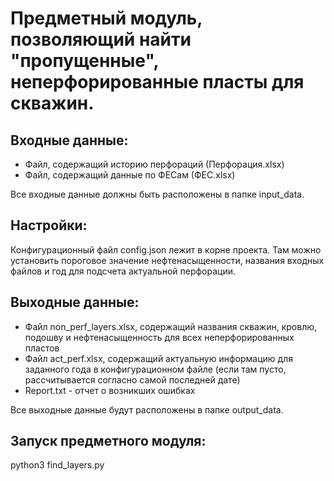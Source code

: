 # Предметный модуль, позволяющий найти "пропущенные", неперфорированные пласты для скважин.

## Входные данные:
- Файл, содержащий историю перфораций (Перфорация.xlsx)
- Файл, содержащий данные по ФЕСам (ФЕС.xlsx)

Все входные данные должны быть расположены в папке input_data.

## Настройки:
Конфигурационный файл config.json лежит в корне проекта. Там можно установить пороговое значение нефтенасыщенности, названия входных файлов и год для подсчета актуальной перфорации.

## Выходные данные:
- Файл non_perf_layers.xlsx, содержащий названия скважин, кровлю, подошву и нефтенасыщенность для всех неперфорированных пластов
- Файл act_perf.xlsx, содержащий актуальную информацию для заданного года в конфигурационном файле (если там пусто, рассчитывается согласно самой последней дате)  
- Report.txt - отчет о возникших ошибках

Все выходные данные будут расположены в папке output_data.


## Запуск предметного модуля:
python3 find_layers.py

